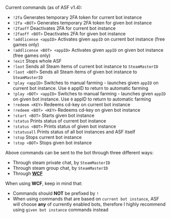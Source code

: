 Current commands (as of ASF v1.4):

- `!2fa` Generates temporary 2FA token for current bot instance
- `!2fa <BOT>` Generates temporary 2FA token for given bot instance
- `!2faoff` Deactivates 2FA for current bot instance
- `!2faoff <BOT>` Deactivates 2FA for given bot instance
- `!addlicense <appID>` Activates given ```appID``` on current bot instance (free games only)
- `!addlicense <BOT> <appID>` Activates given ```appID``` on given bot instance (free games only)
- `!exit` Stops whole ASF
- `!loot` Sends all Steam items of current bot instance to ```SteamMasterID```
- `!loot <BOT>` Sends all Steam items of given bot instance to ```SteamMasterID```
- `!play <appID>` Switches to manual farming - launches given ```appID``` on current bot instance. Use ```0``` appID to return to automatic farming
- `!play <BOT> <appID>` Switches to manual farming - launches given ```appID``` on given bot instance. Use ```0``` appID to return to automatic farming
- `!redeem <KEY>` Redeems cd-key on current bot instance
- `!redeem <BOT> <KEY>` Redeems cd-key on given bot instance
- `!start <BOT>` Starts given bot instance
- `!status` Prints status of current bot instance
- `!status <BOT>` Prints status of given bot instance
- `!statusall` Prints status of all bot instances and ASF itself
- `!stop` Stops current bot instance
- `!stop <BOT>` Stops given bot instance

Above commands can be sent to the bot through three different ways:
- Through steam private chat, by ```SteamMasterID```
- Through steam group chat, by ```SteamMasterID```
- Through **[WCF](https://github.com/JustArchi/ArchiSteamFarm/wiki/WCF)**

When using **WCF**, keep in mind that:
- Commands should **NOT** be prefixed by ```!```
- When using commands that are based on ```current bot instance```, ASF will choose **any** of currently enabled bots, therefore I highly recommend using ```given bot instance``` commands instead